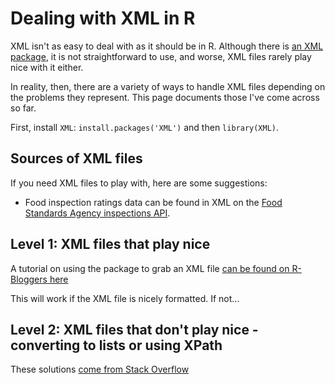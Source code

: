 # Dealing with XML in R

XML isn't as easy to deal with as it should be in R. Although there is [an XML package](https://cran.r-project.org/web/packages/XML/XML.pdf), it is not straightforward to use, and worse, XML files rarely play nice with it either.

In reality, then, there are a variety of ways to handle XML files depending on the problems they represent. This page documents those I've come across so far.

First, install `XML`: `install.packages('XML')` and then `library(XML)`.

## Sources of XML files

If you need XML files to play with, here are some suggestions:

* Food inspection ratings data can be found in XML on the [Food Standards Agency inspections API](http://ratings.food.gov.uk/open-data/en-GB).

## Level 1: XML files that play nice

A tutorial on using the package to grab an XML file [can be found on R-Bloggers here](https://www.r-bloggers.com/r-and-the-web-for-beginners-part-ii-xml-in-r/)

This will work if the XML file is nicely formatted. If not...

## Level 2: XML files that don't play nice - converting to lists or using XPath

These solutions [come from Stack Overflow](https://stackoverflow.com/questions/17198658/how-to-parse-xml-to-r-data-frame)


